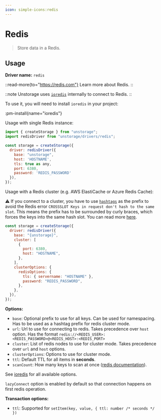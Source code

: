 ```yaml
---
icon: simple-icons:redis
---
```


# Redis

> Store data in a Redis.

## Usage

**Driver name:** `redis`

::read-more{to="https://redis.com"}
Learn more about Redis.
::

::note
Unstorage uses [`ioredis`](https://github.com/luin/ioredis) internally to connect to Redis.
::

To use it, you will need to install `ioredis` in your project:

:pm-install{name="ioredis"}

Usage with single Redis instance:

```js
import { createStorage } from "unstorage";
import redisDriver from "unstorage/drivers/redis";

const storage = createStorage({
  driver: redisDriver({
    base: "unstorage",
    host: 'HOSTNAME',
    tls: true as any,
    port: 6380,
    password: 'REDIS_PASSWORD'
  }),
});
```

Usage with a Redis cluster (e.g. AWS ElastiCache or Azure Redis Cache):

⚠️ If you connect to a cluster, you have to use [`hashtags`](https://redis.io/docs/latest/operate/oss_and_stack/reference/cluster-spec/#hash-tags) as the prefix to avoid the Redis error `CROSSSLOT Keys in request don't hash to the same slot`. This means the prefix has to be surrounded by curly braces, which forces the keys into the same hash slot. You can read more [here](https://redis.io/blog/redis-clustering-best-practices-with-keys/).

```js
const storage = createStorage({
  driver: redisDriver({
    base: "{unstorage}",
    cluster: [
      {
        port: 6380,
        host: "HOSTNAME",
      },
    ],
    clusterOptions: {
      redisOptions: {
        tls: { servername: "HOSTNAME" },
        password: "REDIS_PASSWORD",
      },
    },
  }),
});
```

**Options:**

- `base`: Optional prefix to use for all keys. Can be used for namespacing. Has to be used as a hashtag prefix for redis cluster mode.
- `url`: Url to use for connecting to redis. Takes precedence over `host` option. Has the format `redis://<REDIS_USER>:<REDIS_PASSWORD>@<REDIS_HOST>:<REDIS_PORT>`
- `cluster`: List of redis nodes to use for cluster mode. Takes precedence over `url` and `host` options.
- `clusterOptions`: Options to use for cluster mode.
- `ttl`: Default TTL for all items in **seconds**.
- `scanCount`: How many keys to scan at once ([redis documentation](https://redis.io/docs/latest/commands/scan/#the-count-option)).

See [ioredis](https://github.com/luin/ioredis/blob/master/API.md#new-redisport-host-options) for all available options.

`lazyConnect` option is enabled by default so that connection happens on first redis operation.

**Transaction options:**

- `ttl`: Supported for `setItem(key, value, { ttl: number /* seconds */ })`
